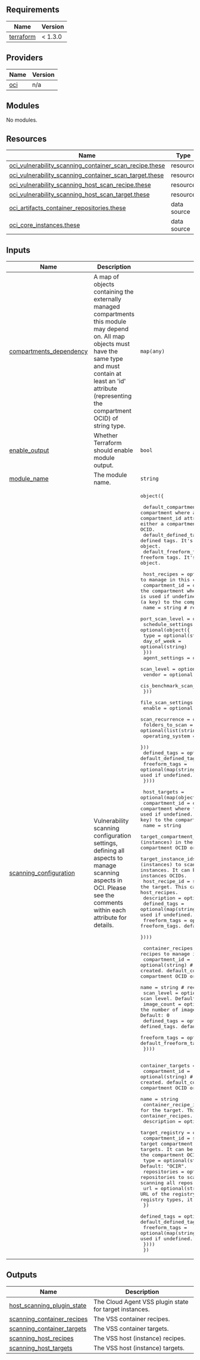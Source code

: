 ## Requirements

| Name | Version |
|------|---------|
| <a name="requirement_terraform"></a> [terraform](#requirement\_terraform) |  < 1.3.0 |

## Providers

| Name | Version |
|------|---------|
| <a name="provider_oci"></a> [oci](#provider\_oci) | n/a |

## Modules

No modules.

## Resources

| Name | Type |
|------|------|
| [oci_vulnerability_scanning_container_scan_recipe.these](https://registry.terraform.io/providers/oracle/oci/latest/docs/resources/vulnerability_scanning_container_scan_recipe) | resource |
| [oci_vulnerability_scanning_container_scan_target.these](https://registry.terraform.io/providers/oracle/oci/latest/docs/resources/vulnerability_scanning_container_scan_target) | resource |
| [oci_vulnerability_scanning_host_scan_recipe.these](https://registry.terraform.io/providers/oracle/oci/latest/docs/resources/vulnerability_scanning_host_scan_recipe) | resource |
| [oci_vulnerability_scanning_host_scan_target.these](https://registry.terraform.io/providers/oracle/oci/latest/docs/resources/vulnerability_scanning_host_scan_target) | resource |
| [oci_artifacts_container_repositories.these](https://registry.terraform.io/providers/oracle/oci/latest/docs/data-sources/artifacts_container_repositories) | data source |
| [oci_core_instances.these](https://registry.terraform.io/providers/oracle/oci/latest/docs/data-sources/core_instances) | data source |

## Inputs

| Name | Description | Type | Default | Required |
|------|-------------|------|---------|:--------:|
| <a name="input_compartments_dependency"></a> [compartments\_dependency](#input\_compartments\_dependency) | A map of objects containing the externally managed compartments this module may depend on. All map objects must have the same type and must contain at least an 'id' attribute (representing the compartment OCID) of string type. | `map(any)` | `null` | no |
| <a name="input_enable_output"></a> [enable\_output](#input\_enable\_output) | Whether Terraform should enable module output. | `bool` | `true` | no |
| <a name="input_module_name"></a> [module\_name](#input\_module\_name) | The module name. | `string` | `"vss"` | no |
| <a name="input_scanning_configuration"></a> [scanning\_configuration](#input\_scanning\_configuration) | Vulnerability scanning configuration settings, defining all aspects to manage scanning aspects in OCI. Please see the comments within each attribute for details. | <pre>object({<br><br>    default_compartment_id = string, # the default compartment where all resources are defined. It's overriden by the compartment_id attribute within vaults and keys attributes. It can be either a compartment OCID or a reference (a key) to the compartment OCID.<br>    default_defined_tags   = optional(map(string)), # the default defined tags. It's overriden by the defined_tags attribute within each object.<br>    default_freeform_tags  = optional(map(string)), # the default freeform tags. It's overriden by the frreform_tags attribute within each object.<br><br>    host_recipes = optional(map(object({ # the host recipes to manage in this configuration.<br>      compartment_id = optional(string) # the compartment where the host recipe is created. default_compartment_id is used if undefined. It can be either a compartment OCID or a reference (a key) to the compartment OCID.<br>      name = string # recipe name.<br>      port_scan_level = optional(string)<br>      schedule_settings = optional(object({<br>        type = optional(string)<br>        day_of_week = optional(string)<br>      }))<br>      agent_settings = optional(object({<br>        scan_level     = optional(string)<br>        vendor = optional(string)<br>        cis_benchmark_scan_level = optional(string)<br>      }))<br>      file_scan_settings = optional(object({<br>        enable = optional(bool)<br>        scan_recurrence = optional(string)<br>        folders_to_scan = optional(list(string))<br>        operating_system = optional(string)<br>      }))<br>      defined_tags = optional(map(string)) # recipe defined_tags. default_defined_tags is used if undefined.<br>      freeform_tags = optional(map(string)) # recipe freeform_tags. default_freeform_tags is used if undefined.<br>    })))<br><br>    host_targets = optional(map(object({<br>      compartment_id = optional(string) # the compartment where the host target is created. default_compartment_id is used if undefined. It can be either a compartment OCID or a reference (a key) to the compartment OCID.<br>      name = string<br>      target_compartment_id = string # the target compartment. All hosts (instances) in the compartment are scanning targets. It can be either a compartment OCID or a reference (a key) to the compartment OCID.<br>      target_instance_ids = optional(list(string)) # the specific hosts (instances) to scan in the target compartment. Leave unset to scan all instances. It can be either instances OCIDs or references (keys) to instances OCIDs.<br>      host_recipe_id = string # the recipe id to use for the target. This can be a literal OCID or a referring key within host_recipes.<br>      description = optional(string)<br>      defined_tags = optional(map(string)) # target defined_tags. default_defined_tags is used if undefined.<br>      freeform_tags = optional(map(string)) # target freeform_tags. default_freeform_tags is used if undefined.<br>    })))<br><br>    container_recipes = optional(map(object({ # the container recipes to manage in this configuration.<br>      compartment_id = optional(string) # the compartment where the container recipe is created. default_compartment_id is used if undefined. It can be either a compartment OCID or a reference (a key) to the compartment OCID.<br>      name = string # recipe name.<br>      scan_level = optional(string) # the scan level. Default: "STANDARD".<br>      image_count = optional(number) # the number of images to scan initially when the recipe is created. Default: 0<br>      defined_tags = optional(map(string)) # recipe defined_tags. default_defined_tags is used if undefined.<br>      freeform_tags = optional(map(string)) # recipe freeform_tags. default_freeform_tags is used if undefined.<br>    })))<br><br>    container_targets = optional(map(object({<br>      compartment_id = optional(string) # the compartment where the container target is created. default_compartment_id is used if undefined. It can be either a compartment OCID or a reference (a key) to the compartment OCID.<br>      name = string<br>      container_recipe_id = string # the recipe id to use for the target. This can be a literal OCID or a referring key within container_recipes.<br>      description = optional(string)<br>      target_registry = object({<br>        compartment_id = string # the registry target compartment. All containers in the compartment are scanning targets. It can be either a compartment OCID or a reference (a key) to the compartment OCID.<br>        type = optional(string) # the registry type. Default: "OCIR".<br>        repositories = optional(list(string)) # list of repositories to scan images. If undefined, the target defaults to scanning all repos in the compartment_ocid.<br>        url = optional(string) # URL of the registry. Required for non-OCI registry types (for OCI registry types, it can be inferred from the tenancy).<br>      })<br>      defined_tags = optional(map(string)) # target defined_tags. default_defined_tags is used if undefined.<br>      freeform_tags = optional(map(string)) # target freeform_tags. default_freeform_tags is used if undefined.<br>    })))<br>  })</pre> | `null` | no |

## Outputs

| Name | Description |
|------|-------------|
| <a name="output_host_scanning_plugin_state"></a> [host\_scanning\_plugin\_state](#output\_host\_scanning\_plugin\_state) | The Cloud Agent VSS plugin state for target instances. |
| <a name="output_scanning_container_recipes"></a> [scanning\_container\_recipes](#output\_scanning\_container\_recipes) | The VSS container recipes. |
| <a name="output_scanning_container_targets"></a> [scanning\_container\_targets](#output\_scanning\_container\_targets) | The VSS container targets. |
| <a name="output_scanning_host_recipes"></a> [scanning\_host\_recipes](#output\_scanning\_host\_recipes) | The VSS host (instance) recipes. |
| <a name="output_scanning_host_targets"></a> [scanning\_host\_targets](#output\_scanning\_host\_targets) | The VSS host (instance) targets. |
